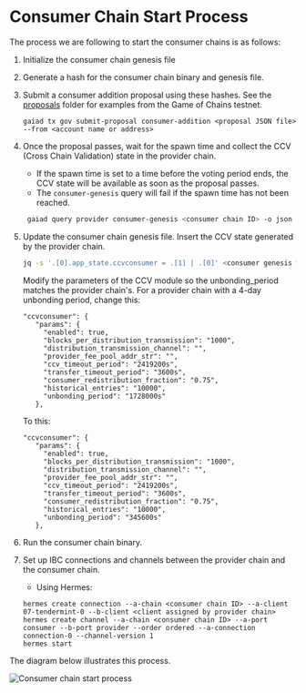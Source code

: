 # Consumer Chain Start Process

The process we are following to start the consumer chains is as follows:
1. Initialize the consumer chain genesis file
2. Generate a hash for the consumer chain binary and genesis file.
3. Submit a consumer addition proposal using these hashes. See the [proposals](proposals) folder for examples from the Game of Chains testnet.
   ```
   gaiad tx gov submit-proposal consumer-addition <proposal JSON file> --from <account name or address>
   ```
4. Once the proposal passes, wait for the spawn time and collect the CCV (Cross Chain Validation) state in the provider chain.
   - If the spawn time is set to a time before the voting period ends, the CCV state will be available as soon as the proposal passes.
   - The `consumer-genesis` query will fail if the spawn time has not been reached.
   ```bash
    gaiad query provider consumer-genesis <consumer chain ID> -o json > ccvconsumer_genesis.json
    ```
5. Update the consumer chain genesis file.
   Insert the CCV state generated by the provider chain.
    ```bash
    jq -s '.[0].app_state.ccvconsumer = .[1] | .[0]' <consumer genesis without CCV state> ccvconsumer_genesis.json > <consumer genesis file with CCV state>
    ```
   Modify the parameters of the CCV module so the unbonding_period matches the provider chain's. For a provider chain with a 4-day unbonding period, change this:
   ```
   "ccvconsumer": {
      "params": {
        "enabled": true,
        "blocks_per_distribution_transmission": "1000",
        "distribution_transmission_channel": "",
        "provider_fee_pool_addr_str": "",
        "ccv_timeout_period": "2419200s",
        "transfer_timeout_period": "3600s",
        "consumer_redistribution_fraction": "0.75",
        "historical_entries": "10000",
        "unbonding_period": "1728000s"
      },
   ```
   To this:
   ```
   "ccvconsumer": {
      "params": {
        "enabled": true,
        "blocks_per_distribution_transmission": "1000",
        "distribution_transmission_channel": "",
        "provider_fee_pool_addr_str": "",
        "ccv_timeout_period": "2419200s",
        "transfer_timeout_period": "3600s",
        "consumer_redistribution_fraction": "0.75",
        "historical_entries": "10000",
        "unbonding_period": "345600s"
      },
   ```  

5. Run the consumer chain binary.
6. Set up IBC connections and channels between the provider chain and the consumer chain.
   - Using Hermes:
   ```
   hermes create connection --a-chain <consumer chain ID> --a-client 07-tendermint-0 --b-client <client assigned by provider chain> 
   hermes create channel --a-chain <consumer chain ID> --a-port consumer --b-port provider --order ordered --a-connection connection-0 --channel-version 1
   hermes start
   ```

The diagram below illustrates this process.

![Consumer chain start process](../images/consumer-start-process.svg)

